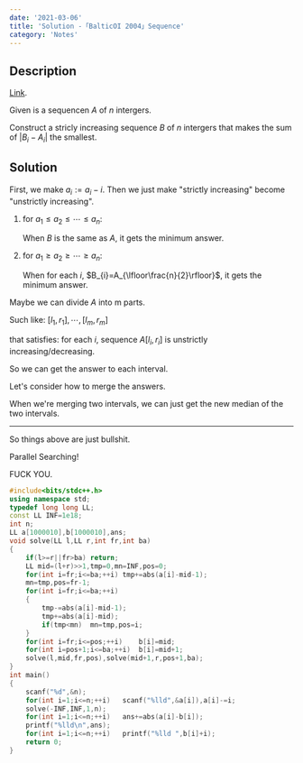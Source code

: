 ```yaml
---
date: '2021-03-06'
title: 'Solution -「BalticOI 2004」Sequence'
category: 'Notes'
---
```


## Description

[Link](http://222.180.160.110:1024/problem/28828).

Given is a sequencen $A$ of $n$ intergers.

Construct a stricly increasing sequence $B$ of $n$ intergers that makes the sum of $|B_{i}-A_{i}|$ the smallest.

## Solution

First, we make $a_{i}:=a_{i}-i$. Then we just make "strictly increasing" become "unstrictly increasing".

1. for $a_{1}\le a_{2}\le\cdots\le a_{n}$:

	When $B$ is the same as $A$, it gets the minimum answer.

2. for $a_{1}\ge a_{2}\ge\cdots\ge a_{n}$:

	When for each $i$, $B_{i}=A_{\lfloor\frac{n}{2}\rfloor}$, it gets the minimum answer.

Maybe we can divide $A$ into m parts.

Such like: $[l_{1},r_{1}],\cdots,[l_{m},r_{m}]$

that satisfies: for each $i$, sequence $A[l_{i},r_{i}]$ is unstrictly increasing/decreasing.

So we can get the answer to each interval.

Let's consider how to merge the answers.

When we're merging two intervals, we can just get the new median of the two intervals.

---

So things above are just bullshit.

Parallel Searching!

FUCK YOU.

```cpp
#include<bits/stdc++.h>
using namespace std;
typedef long long LL;
const LL INF=1e18;
int n;
LL a[1000010],b[1000010],ans;
void solve(LL l,LL r,int fr,int ba)
{
	if(l>=r||fr>ba)	return;
	LL mid=(l+r)>>1,tmp=0,mn=INF,pos=0;
	for(int i=fr;i<=ba;++i)	tmp+=abs(a[i]-mid-1);
	mn=tmp,pos=fr-1;
	for(int i=fr;i<=ba;++i)
	{
		tmp-=abs(a[i]-mid-1);
		tmp+=abs(a[i]-mid);
		if(tmp<mn)	mn=tmp,pos=i;
	}
	for(int i=fr;i<=pos;++i)	b[i]=mid;
	for(int i=pos+1;i<=ba;++i)	b[i]=mid+1;
	solve(l,mid,fr,pos),solve(mid+1,r,pos+1,ba);
}
int main()
{
	scanf("%d",&n);
	for(int i=1;i<=n;++i)	scanf("%lld",&a[i]),a[i]-=i;
	solve(-INF,INF,1,n);
	for(int i=1;i<=n;++i)	ans+=abs(a[i]-b[i]);
	printf("%lld\n",ans);
	for(int i=1;i<=n;++i)	printf("%lld ",b[i]+i);
	return 0;
}
```